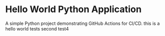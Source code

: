 # Hello World Python Application

A simple Python project demonstrating GitHub Actions for CI/CD.
this is a hello world tests
second test4